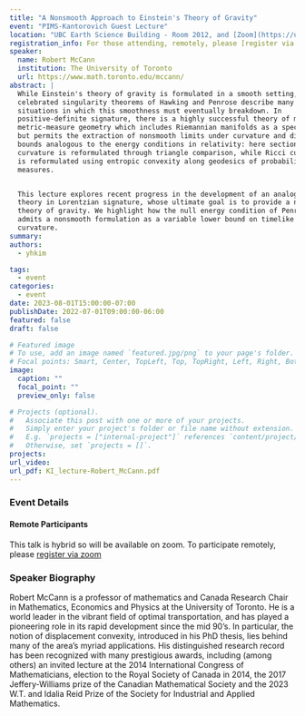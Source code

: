 ```yaml
---
title: "A Nonsmooth Approach to Einstein's Theory of Gravity"
event: "PIMS-Kantorovich Guest Lecture"
location: "UBC Earth Science Building - Room 2012, and [Zoom](https://ubc.zoom.us/meeting/register/u50pdO2srjotGd19nLG3pZCQxlUdzpf6_azV)"
registration_info: For those attending, remotely, please [register via zoom](https://ubc.zoom.us/meeting/register/u50pdO2srjotGd19nLG3pZCQxlUdzpf6_azV)
speaker:
  name: Robert McCann
  institution: The University of Toronto
  url: https://www.math.toronto.edu/mccann/
abstract: |
  While Einstein's theory of gravity is formulated in a smooth setting, the
  celebrated singularity theorems of Hawking and Penrose describe many physical
  situations in which this smoothness must eventually breakdown. In
  positive-definite signature, there is a highly successful theory of metric and
  metric-measure geometry which includes Riemannian manifolds as a special case,
  but permits the extraction of nonsmooth limits under curvature and dimension
  bounds analogous to the energy conditions in relativity: here sectional
  curvature is reformulated through triangle comparison, while Ricci curvature
  is reformulated using entropic convexity along geodesics of probability
  measures.


  This lecture explores recent progress in the development of an analogous
  theory in Lorentzian signature, whose ultimate goal is to provide a nonsmooth
  theory of gravity. We highlight how the null energy condition of Penrose
  admits a nonsmooth formulation as a variable lower bound on timelike Ricci
  curvature.
summary:
authors:
  - yhkim

tags:
  - event
categories:
  - event
date: 2023-08-01T15:00:00-07:00
publishDate: 2022-07-01T09:00:00-06:00
featured: false
draft: false

# Featured image
# To use, add an image named `featured.jpg/png` to your page's folder.
# Focal points: Smart, Center, TopLeft, Top, TopRight, Left, Right, BottomLeft, Bottom, BottomRight.
image:
  caption: ""
  focal_point: ""
  preview_only: false

# Projects (optional).
#   Associate this post with one or more of your projects.
#   Simply enter your project's folder or file name without extension.
#   E.g. `projects = ["internal-project"]` references `content/project/deep-learning/index.md`.
#   Otherwise, set `projects = []`.
projects:
url_video:
url_pdf: KI_lecture-Robert_McCann.pdf
---  
```

### Event Details

#### Remote Participants
This talk is hybrid so will be available on zoom. To participate remotely,
please [register via
zoom](https://ubc.zoom.us/meeting/register/u50pdO2srjotGd19nLG3pZCQxlUdzpf6_azV)


### Speaker Biography

Robert McCann is a professor of mathematics and Canada Research Chair in
Mathematics, Economics and Physics at the University of Toronto. He is a world
leader in the vibrant field of optimal transportation, and has played a
pioneering role in its rapid development since the mid 90’s. In particular, the
notion of displacement convexity, introduced in his PhD thesis, lies behind
many of the area’s myriad applications. His distinguished research record has
been recognized with many prestigious awards, including (among others) an
invited lecture at the 2014 International Congress of Mathematicians, election
to the Royal Society of Canada in 2014, the 2017 Jeffery-Williams prize of the
Canadian Mathematical Society and the 2023 W.T. and Idalia Reid Prize of the
Society for Industrial and Applied Mathematics.

